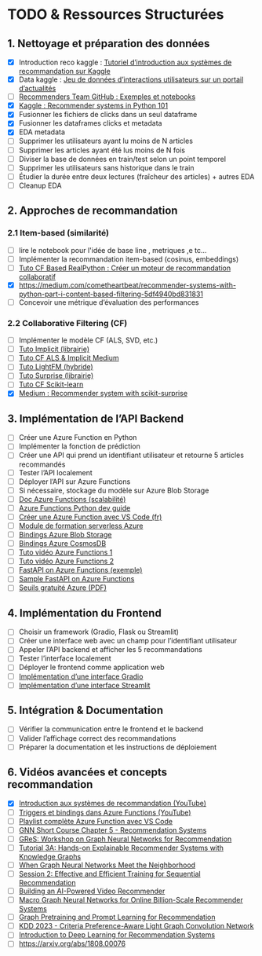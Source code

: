 # TODO & Ressources Structurées

## 1. Nettoyage et préparation des données
- [X] Introduction reco kaggle : [Tutoriel d’introduction aux systèmes de recommandation sur Kaggle](https://www.kaggle.com/code/devmaxime/intro-to-recommendation-systems)
- [X] Data kaggle : [Jeu de données d’interactions utilisateurs sur un portail d’actualités](https://www.kaggle.com/datasets/gspmoreira/news-portal-user-interactions-by-globocom#clicks_sample.csv)
- [ ] [Recommenders Team GitHub : Exemples et notebooks](https://github.com/recommenders-team/recommenders)
- [X] [Kaggle : Recommender systems in Python 101](https://www.kaggle.com/code/gspmoreira/recommender-systems-in-python-101)
- [X] Fusionner les fichiers de clicks dans un seul dataframe
- [X] Fusionner les dataframes clicks et metadata
- [X] EDA metadata
- [ ] Supprimer les utilisateurs ayant lu moins de N articles
- [ ] Supprimer les articles ayant été lus moins de N fois
- [ ] Diviser la base de données en train/test selon un point temporel
- [ ] Supprimer les utilisateurs sans historique dans le train
- [ ] Étudier la durée entre deux lectures (fraîcheur des articles) + autres EDA
- [ ] Cleanup EDA

## 2. Approches de recommandation
### 2.1 Item-based (similarité)
- [ ] lire le notebook pour l'idée de base line , metriques ,e tc...
- [ ] Implémenter la recommandation item-based (cosinus, embeddings)
- [ ] [Tuto CF Based RealPython : Créer un moteur de recommandation collaboratif](https://realpython.com/build-recommendation-engine-collaborative-filtering/)
- [X] https://medium.com/cometheartbeat/recommender-systems-with-python-part-i-content-based-filtering-5df4940bd831831
- [ ] Concevoir une métrique d’évaluation des performances

### 2.2 Collaborative Filtering (CF)
- [ ] Implémenter le modèle CF (ALS, SVD, etc.)
- [ ] [Tuto Implicit (librairie)](https://github.com/benfred/implicit)
- [ ] [Tuto CF ALS & Implicit Medium](https://medium.com/radon-dev/als-implicit-collaborative-filtering-5ed653ba39fe)
- [ ] [Tuto LightFM (hybride)](https://towardsdatascience.com/building-a-recommender-system-with-lightfm-using-python-2f0c8b1d3e4a)
- [ ] [Tuto Surprise (librairie)](https://surprise.readthedocs.io/en/stable/getting_started.html)
- [ ] [Tuto CF Scikit-learn](https://scikit-learn.org/stable/modules/collaborative_filtering.html)
- [X] [Medium : Recommender system with scikit-surprise](https://medium.com/hacktive-devs/recommender-system-made-easy-with-scikit-surprise-569cbb689824)

## 3. Implémentation de l’API Backend
- [ ] Créer une Azure Function en Python
- [ ] Implémenter la fonction de prédiction
- [ ] Créer une API qui prend un identifiant utilisateur et retourne 5 articles recommandés
- [ ] Tester l’API localement
- [ ] Déployer l’API sur Azure Functions
- [ ] Si nécessaire, stockage du modèle sur Azure Blob Storage
- [ ] [Doc Azure Functions (scalabilité)](https://learn.microsoft.com/en-us/azure/azure-functions/functions-scale)
- [ ] [Azure Functions Python dev guide](https://learn.microsoft.com/en-us/azure/azure-functions/functions-reference?tabs=blob&pivots=programming-language-python)
- [ ] [Créer une Azure Function avec VS Code (fr)](https://learn.microsoft.com/fr-fr/azure/azure-functions/create-first-function-vs-code-python)
- [ ] [Module de formation serverless Azure](https://learn.microsoft.com/fr-fr/training/modules/create-serverless-logic-with-azure-functions/)
- [ ] [Bindings Azure Blob Storage](https://learn.microsoft.com/fr-fr/azure/azure-functions/functions-bindings-storage-blob-input?tabs=python-v2%2Cisolated-process%2Cnodejs-v4&pivots=programming-language-csharp)
- [ ] [Bindings Azure CosmosDB](https://learn.microsoft.com/fr-fr/azure/azure-functions/functions-bindings-cosmosdb-v2-input?tabs=python-v2%2Cisolated-process%2Cnodejs-v4%2Cextensionv4&pivots=programming-language-csharp)
- [ ] [Tuto vidéo Azure Functions 1](https://www.youtube.com/watch?v=2b1a8d9c3f4)
- [ ] [Tuto vidéo Azure Functions 2](https://www.youtube.com/watch?v=6g0j7k5sX6E)
- [ ] [FastAPI on Azure Functions (exemple)](https://github.com/Azure-Samples/fastapi-on-azure-functions/tree/main)
- [ ] [Sample FastAPI on Azure Functions](https://learn.microsoft.com/en-us/samples/azure-samples/fastapi-on-azure-functions/fastapi-on-azure-functions/)
- [ ] [Seuils gratuité Azure (PDF)](https://s3.eu-west-1.amazonaws.com/course.oc-static.com/projects/Ing%C3%A9nieur_IA_P7/Seuils_gratuite%CC%81_Azure.pdf)

## 4. Implémentation du Frontend
- [ ] Choisir un framework (Gradio, Flask ou Streamlit)
- [ ] Créer une interface web avec un champ pour l’identifiant utilisateur
- [ ] Appeler l’API backend et afficher les 5 recommandations
- [ ] Tester l’interface localement
- [ ] Déployer le frontend comme application web
- [ ] [Implémentation d’une interface Gradio](https://www.gradio.app/)
- [ ] [Implémentation d’une interface Streamlit](https://streamlit.io/)

## 5. Intégration & Documentation
- [ ] Vérifier la communication entre le frontend et le backend
- [ ] Valider l’affichage correct des recommandations
- [ ] Préparer la documentation et les instructions de déploiement

## 6. Vidéos avancées et concepts recommandation
- [X] [Introduction aux systèmes de recommandation (YouTube)](https://www.youtube.com/watch?v=YMZmLx-AUvY)
- [ ] [Triggers et bindings dans Azure Functions (YouTube)](https://www.youtube.com/watch?v=9RLbuEnW-6g&list=PLbl2SbVIi-Wo2W81Jyqlv5B375W_EcUsj&index=13)
- [ ] [Playlist complète Azure Function avec VS Code](https://www.youtube.com/watch?v=coT4IlGQLCw&list=PLbl2SbVIi-Wo2W81Jyqlv5B375W_EcUsj)
- [ ] [GNN Short Course Chapter 5 - Recommendation Systems](https://www.youtube.com/watch?v=yHg5ZplW62c)
- [ ] [GReS: Workshop on Graph Neural Networks for Recommendation](https://www.youtube.com/watch?v=VYDMwuImCOE)
- [ ] [Tutorial 3A: Hands-on Explainable Recommender Systems with Knowledge Graphs](https://www.youtube.com/watch?v=qPiIvcCOyBg)
- [ ] [When Graph Neural Networks Meet the Neighborhood](https://www.youtube.com/watch?v=hwNEKB0ie5Q)
- [ ] [Session 2: Effective and Efficient Training for Sequential Recommendation](https://www.youtube.com/watch?v=qeyfR1bj5D0)
- [ ] [Building an AI-Powered Video Recommender](https://www.youtube.com/watch?v=v2ru1mF58I8)
- [ ] [Macro Graph Neural Networks for Online Billion-Scale Recommender Systems](https://www.youtube.com/watch?v=8_htR_v_p2k)
- [ ] [Graph Pretraining and Prompt Learning for Recommendation](https://www.youtube.com/watch?v=eLUoW8LvBic)
- [ ] [KDD 2023 - Criteria Preference-Aware Light Graph Convolution Network](https://www.youtube.com/watch?v=ccCJKixRr7Q)
- [ ] [Introduction to Deep Learning for Recommendation Systems](https://www.youtube.com/watch?v=m-wkCYe1cD4)
- [ ] https://arxiv.org/abs/1808.00076